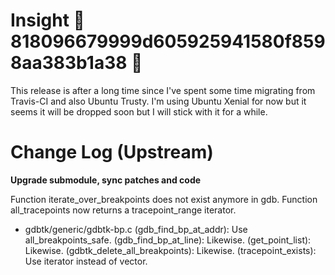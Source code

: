 # Insight 🐅 818096679999d605925941580f8598aa383b1a38 🐅

This release is after a long time since I've spent some time migrating from Travis-CI and also Ubuntu Trusty.
I'm using Ubuntu Xenial for now but it seems it will be dropped soon but I will stick with it for a while.

# Change Log (Upstream)

**Upgrade submodule, sync patches and code**

Function iterate_over_breakpoints does not exist anymore in gdb.
Function all_tracepoints now returns a tracepoint_range iterator.

* gdbtk/generic/gdbtk-bp.c (gdb_find_bp_at_addr): Use
  all_breakpoints_safe.
  (gdb_find_bp_at_line): Likewise.
  (get_point_list): Likewise.
  (gdbtk_delete_all_breakpoints): Likewise.
  (tracepoint_exists): Use iterator instead of vector.
